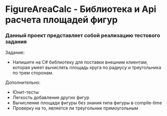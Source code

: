 # FigureAreaCalc - Библиотека и Api расчета площадей фигур

### Данный проект представляет собой реализацию тестового задания


Задание:

* Напишите на C# библиотеку для поставки внешним клиентам, которая умеет вычислять площадь круга по радиусу и треугольника по трем сторонам. 

Дополнительно:

* Юнит-тесты
* Легкость добавления других фигур
* Вычисление площади фигуры без знания типа фигуры в compile-time
* Проверку на то, является ли треугольник прямоугольным
